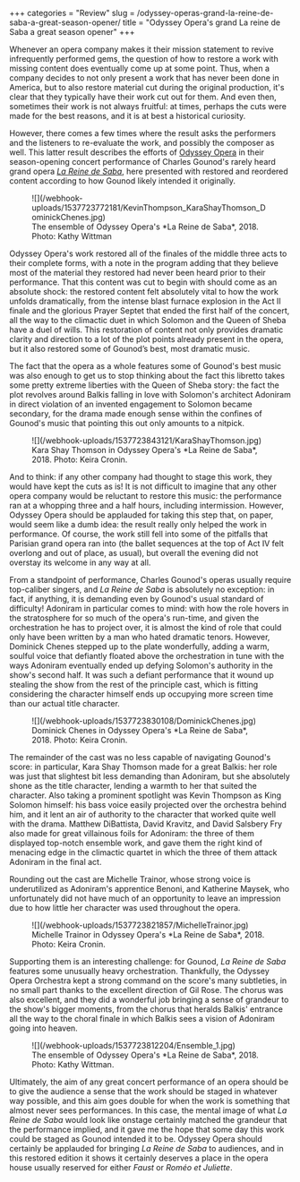 +++
categories = "Review"
slug = /odyssey-operas-grand-la-reine-de-saba-a-great-season-opener/
title = "Odyssey Opera&#039;s grand La reine de Saba a great season opener"
+++

Whenever an opera company makes it their mission statement to revive infrequently performed gems, the question of how to restore a work with missing content does eventually come up at some point. Thus, when a company decides to not only present a work that has never been done in America, but to also restore material cut during the original production, it's clear that they typically have their work cut out for them. And even then, sometimes their work is not always fruitful: at times, perhaps the cuts were made for the best reasons, and it is at best a historical curiosity. 

However, there comes a few times where the result asks the performers and the listeners to re-evaluate the work, and possibly the composer as well. This latter result describes the efforts of [Odyssey Opera](/scene/companies/odyssey-opera/) in their season-opening concert performance of Charles Gounod's rarely heard grand opera [*La Reine de Saba*](https://www.odysseyopera.org/2018-gounod-la-reine-de-saba/), here presented with restored and reordered content according to how Gounod likely intended it originally.

<figure data-type="image">
![](/webhook-uploads/1537723772181/KevinThompson_KaraShayThomson_DominickChenes.jpg)
<figcaption>The ensemble of Odyssey Opera's *La Reine de Saba*, 2018. Photo: Kathy Wittman</figcaption>
</figure>

Odyssey Opera's work restored all of the finales of the middle three acts to their complete forms, with a note in the program adding that they believe most of the material they restored had never been heard prior to their performance. That this content was cut to begin with should come as an absolute shock: the restored content felt absolutely vital to how the work unfolds dramatically, from the intense blast furnace explosion in the Act II finale and the glorious Prayer Septet that ended the first half of the concert, all the way to the climactic duet in which Solomon and the Queen of Sheba have a duel of wills. This restoration of content not only provides dramatic clarity and direction to a lot of the plot points already present in the opera, but it also restored some of Gounod’s best, most dramatic music. 

The fact that the opera as a whole features some of Gounod's best music was also enough to get us to stop thinking about the fact this libretto takes some pretty extreme liberties with the Queen of Sheba story: the fact the plot revolves around Balkis falling in love with Solomon's architect Adoniram in direct violation of an invented engagement to Solomon became secondary, for the drama made enough sense within the confines of Gounod's music that pointing this out only amounts to a nitpick.

<figure data-type="image">
![](/webhook-uploads/1537723843121/KaraShayThomson.jpg)
<figcaption>Kara Shay Thomson in Odyssey Opera's *La Reine de Saba*, 2018. Photo: Keira Cronin.</figcaption>
</figure>

And to think: if any other company had thought to stage this work, they would have kept the cuts as is! It is not difficult to imagine that any other opera company would be reluctant to restore this music: the performance ran at a whopping three and a half hours, including intermission. However, Odyssey Opera should be applauded for taking this step that, on paper, would seem like a dumb idea: the result really only helped the work in performance. Of course, the work still fell into some of the pitfalls that Parisian grand opera ran into (the ballet sequences at the top of Act IV felt overlong and out of place, as usual), but overall the evening did not overstay its welcome in any way at all.

From a standpoint of performance, Charles Gounod's operas usually require top-caliber singers, and *La Reine de Saba* is absolutely no exception: in fact, if anything, it is demanding even by Gounod's usual standard of difficulty! Adoniram in particular comes to mind: with how the role hovers in the stratosphere for so much of the opera's run-time, and given the orchestration he has to project over, it is almost the kind of role that could only have been written by a man who hated dramatic tenors. However, Dominick Chenes stepped up to the plate wonderfully, adding a warm, soulful voice that defiantly floated above the orchestration in tune with the ways Adoniram eventually ended up defying Solomon's authority in the show's second half. It was such a defiant performance that it wound up stealing the show from the rest of the principle cast, which is fitting considering the character himself ends up occupying more screen time than our actual title character.

<figure data-type="image">
![](/webhook-uploads/1537723830108/DominickChenes.jpg)
<figcaption>Dominick Chenes in Odyssey Opera's *La Reine de Saba*, 2018. Photo: Keira Cronin.</figcaption>
</figure>

The remainder of the cast was no less capable of navigating Gounod's score: in particular, Kara Shay Thomson made for a great Balkis: her role was just that slightest bit less demanding than Adoniram, but she absolutely shone as the title character, lending a warmth to her that suited the character. Also taking a prominent spotlight was Kevin Thompson as King Solomon himself: his bass voice easily projected over the orchestra behind him, and it lent an air of authority to the character that worked quite well with the drama. Matthew DiBattista, David Kravitz, and David Salsbery Fry also made for great villainous foils for Adoniram: the three of them displayed top-notch ensemble work, and gave them the right kind of menacing edge in the climactic quartet in which the three of them attack Adoniram in the final act. 

Rounding out the cast are Michelle Trainor, whose strong voice is underutilized as Adoniram's apprentice Benoni, and Katherine Maysek, who unfortunately did not have much of an opportunity to leave an impression due to how little her character was used throughout the opera. 

<figure data-type="image">
![](/webhook-uploads/1537723821857/MichelleTrainor.jpg)
<figcaption>Michelle Trainor in Odyssey Opera's *La Reine de Saba*, 2018. Photo: Keira Cronin.</figcaption>
</figure>

Supporting them is an interesting challenge: for Gounod, *La Reine de Saba* features some unusually heavy orchestration. Thankfully, the Odyssey Opera Orchestra kept a strong command on the score's many subtleties, in no small part thanks to the excellent direction of Gil Rose. The chorus was also excellent, and they did a wonderful job bringing a sense of grandeur to the show's bigger moments, from the chorus that heralds Balkis' entrance all the way to the choral finale in which Balkis sees a vision of Adoniram going into heaven.

<figure data-type="image">
![](/webhook-uploads/1537723812204/Ensemble_1.jpg)
<figcaption>The ensemble of Odyssey Opera's *La Reine de Saba*, 2018. Photo: Kathy Wittman.</figcaption>
</figure>

Ultimately, the aim of any great concert performance of an opera should be to give the audience a sense that the work should be staged in whatever way possible, and this aim goes double for when the work is something that almost never sees performances. In this case, the mental image of what *La Reine de Saba* would look like onstage certainly matched the grandeur that the performance implied, and it gave me the hope that some day this work could be staged as Gounod intended it to be. Odyssey Opera should certainly be applauded for bringing *La Reine de Saba* to audiences, and in this restored edition it shows it certainly deserves a place in the opera house usually reserved for either *Faust* or *Roméo et Juliette*.
